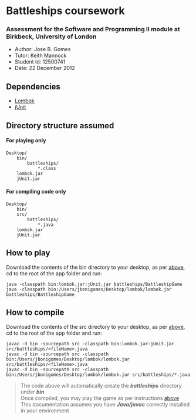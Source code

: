 # Battleships coursework
### Assessment for the Software and Programming II module at Birkbeck, University of London

- Author: Jose B. Gomes
- Tutor: Keith Mannock
- Student Id: 12500741
- Date: 22 December 2012

## Dependencies

- [Lombok](http://projectlombok.org/)
- [jUnit](http://junit.org/)

## Directory structure assumed

#### For playing only

	Desktop/
		bin/
			battleships/
				*.class
		lombok.jar
		jUnit.jar

#### For compiling code only

	Desktop/
		bin/
		src/
			battleships/
				*.java
		lombok.jar
		jUnit.jar

## How to play

Download the contents of the bin directory to your desktop, as per [above](#for-playing-only), cd to the root of the app folder and run:

	java -classpath bin:lombok.jar:jUnit.jar battleships/BattleshipGame
	java -classpath bin:/Users/jbonigomes/Desktop/lombok/lombok.jar battleships/BattleshipGame

## How to compile

Download the contents of the src directory to your desktop, as per [above](#for-compiling-code-only), cd to the root of the app folder and run:

	javac -d bin -sourcepath src -classpath bin:lombok.jar:jUnit.jar src/battleships/<fileName>.java
	javac -d bin -sourcepath src -classpath bin:/Users/jbonigomes/Desktop/lombok/lombok.jar src/battleships/<fileName>.java
	javac -d bin -sourcepath src -classpath bin:/Users/jbonigomes/Desktop/lombok/lombok.jar src/battleships/*.java

> The code above will automatically create the _**battleships**_ directory under _**bin**_ <br>
> Once compiled, you may play the game as per instructions [above](#how-to-play) <br>
> This documentation assumes you have _**Java/javac**_ correctly installed in your environment <br>
